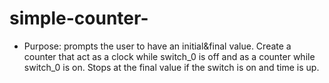 # simple-counter-
  * Purpose:  prompts the user to have an initial&amp;final value.   Create a counter that act as a clock while switch_0 is off and as a counter while switch_0 is on.  Stops at the final value if the switch is on and time is up.
